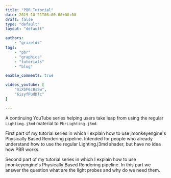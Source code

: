 ```yaml
---
title: "PBR Tutorial"
date: 2019-10-21T08:00:00+00:00
draft: false
type: "default"
layout: "default"

authors:
    - "grizeldi"
tags:
    - "pbr"
    - "graphics"
    - "tutorials"
    - "blog"

enable_comments: true

videos_youtube: [
    "miXbF6cBsSw",
    "6isyfPudDfc"
]

---
```


A continuing YouTube series helping users take leap from using the regular `Lighting.j3md` material to `PbrLighting.j3md`.

First part of my tutorial series in which I explain how to use jmonkeyengine's Physically Based Rendering pipeline. Intended for people who already understand how to use the regular Lighting.j3md shader, but have no idea how PBR works.

Second part of my tutorial series in which I explain how to use jmonkeyengine's Physically Based Rendering pipeline. In this part we answer the question what are the light probes and why do we need them.
